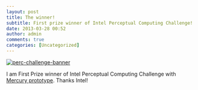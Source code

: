 ```yaml
---
layout: post
title: The winner!
subtitle: First prize winner of Intel Perceptual Computing Challenge!
date: 2013-03-28 00:52
author: admin
comments: true
categories: [Uncategorized]
---
```

<a href="/blog/images/uploads/2013/03/perc-challenge-banner.jpg"><img class="image featured" alt="perc-challenge-banner" src="/blog/images/uploads/2013/03/perc-challenge-banner.jpg"/></a>

I am First Prize winner of Intel Perceptual Computing Challenge with <a href="http://glow3d.com/blog/2013/03/05/better-video-of-mercury-prototype/">Mercury prototype</a>.
Thanks Intel!
